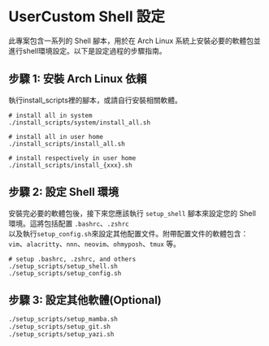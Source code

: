 # UserCustom Shell 設定

此專案包含一系列的 Shell 腳本，用於在 Arch Linux 系統上安裝必要的軟體包並進行shell環境設定。以下是設定過程的步驟指南。

## 步驟 1: 安裝 Arch Linux 依賴

執行install_scripts裡的腳本，或請自行安裝相關軟體。  
```
# install all in system
./install_scripts/system/install_all.sh

# install all in user home
./install_scripts/install_all.sh

# install respectively in user home
./install_scripts/install_{xxx}.sh
```

## 步驟 2: 設定 Shell 環境

安裝完必要的軟體包後，接下來您應該執行 `setup_shell` 腳本來設定您的 Shell 環境。這將包括配置 `.bashrc`、`.zshrc`  
以及執行`setup_config.sh`來設定其他配置文件。附帶配置文件的軟體包含：`vim`、`alacritty`、`nnn`、`neovim`、`ohmyposh`、`tmux` 等。
```
# setup .bashrc, .zshrc, and others
./setup_scripts/setup_shell.sh
./setup_scripts/setup_config.sh
```

## 步驟 3: 設定其他軟體(Optional)
```bash
./setup_scripts/setup_mamba.sh
./setup_scripts/setup_git.sh
./setup_scripts/setup_yazi.sh
```
